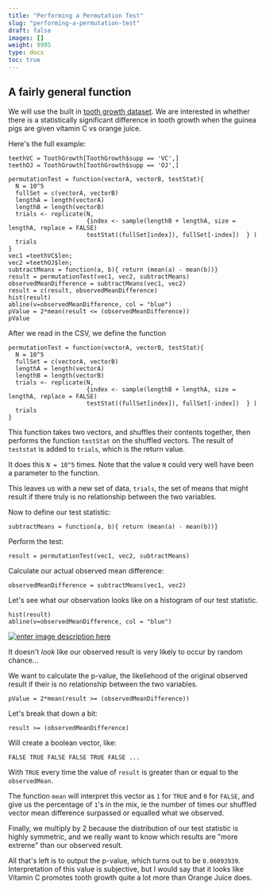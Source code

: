 ```yaml
---
title: "Performing a Permutation Test"
slug: "performing-a-permutation-test"
draft: false
images: []
weight: 9995
type: docs
toc: true
---
```


## A fairly general function
We will use the built in [tooth growth dataset][1].
We are interested in whether there is a statistically significant difference in tooth growth when the guinea pigs are given vitamin C vs orange juice.

Here's the full example:

    teethVC = ToothGrowth[ToothGrowth$supp == 'VC',]
    teethOJ = ToothGrowth[ToothGrowth$supp == 'OJ',]
    
    permutationTest = function(vectorA, vectorB, testStat){
      N = 10^5
      fullSet = c(vectorA, vectorB)
      lengthA = length(vectorA)
      lengthB = length(vectorB)
      trials <- replicate(N, 
                          {index <- sample(lengthB + lengthA, size = lengthA, replace = FALSE)
                          testStat((fullSet[index]), fullSet[-index])  } )
      trials
    }
    vec1 =teethVC$len;
    vec2 =teethOJ$len;
    subtractMeans = function(a, b){ return (mean(a) - mean(b))}
    result = permutationTest(vec1, vec2, subtractMeans)
    observedMeanDifference = subtractMeans(vec1, vec2)
    result = c(result, observedMeanDifference)
    hist(result)
    abline(v=observedMeanDifference, col = "blue")
    pValue = 2*mean(result <= (observedMeanDifference))
    pValue

After we read in the CSV, we define the function

    permutationTest = function(vectorA, vectorB, testStat){
      N = 10^5
      fullSet = c(vectorA, vectorB)
      lengthA = length(vectorA)
      lengthB = length(vectorB)
      trials <- replicate(N, 
                          {index <- sample(lengthB + lengthA, size = lengthA, replace = FALSE)
                          testStat((fullSet[index]), fullSet[-index])  } )
      trials
    }

This function takes two vectors, and shuffles their contents together, then performs the function ```testStat``` on the shuffled vectors. The result of ```teststat``` is added to ```trials```, which is the return value.

It does this ```N = 10^5``` times. Note that the value ```N``` could very well have been a parameter to the function.

This leaves us with a new set of data, ```trials```, the set of means that might result if there truly is no relationship between the two variables.

Now to define our test statistic:

    subtractMeans = function(a, b){ return (mean(a) - mean(b))}

Perform the test:

    result = permutationTest(vec1, vec2, subtractMeans)

Calculate our actual observed mean difference:

    observedMeanDifference = subtractMeans(vec1, vec2)

Let's see what our observation looks like on a histogram of our test statistic.

    hist(result)
    abline(v=observedMeanDifference, col = "blue")

[![enter image description here][2]][2]

It doesn't *look* like our observed result is very likely to occur by random chance...

We want to calculate the p-value, the likeliehood of the original observed result if their is no relationship between the two variables.

    pValue = 2*mean(result >= (observedMeanDifference))


Let's break that down a bit:

    result >= (observedMeanDifference)

Will create a boolean vector, like:

    FALSE TRUE FALSE FALSE TRUE FALSE ...

With ```TRUE``` every time the value of ```result``` is greater than or equal to the ```observedMean```.

The function ```mean``` will interpret this vector as ```1``` for ```TRUE``` and `0` for ```FALSE```, and give us the percentage of ```1```'s in the mix, ie the number of times our shuffled vector mean difference surpassed or equalled what we observed.

Finally, we multiply by 2 because the distribution of our test statistic is highly symmetric, and we really want to know which results are "more extreme" than our observed result.

All that's left is to output the p-value, which turns out to be ```0.06093939```. Interpretation of this value is subjective, but I would say that it looks like Vitamin C promotes tooth growth quite a lot more than Orange Juice does.




  [1]: https://stat.ethz.ch/R-manual/R-devel/library/datasets/html/ToothGrowth.html
  [2]: http://i.stack.imgur.com/o7gFh.png

